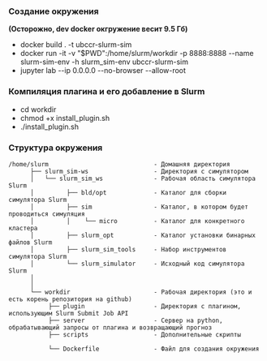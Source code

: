 ### Создание окружения
**(Осторожно, dev docker окгружение весит 9.5 Гб)**
- docker build . -t ubccr-slurm-sim
- docker run -it -v "$PWD":/home/slurm/workdir -p 8888:8888 --name slurm-sim-env -h slurm_sim-env ubccr-slurm-sim
- jupyter lab --ip 0.0.0.0 --no-browser --allow-root

### Компиляция плагина и его добавление в Slurm
- cd workdir
- chmod +x install_plugin.sh
- ./install_plugin.sh

### Структура окружения
```
/home/slurm                             - Домашняя директория
      ├── slurm_sim-ws                  - Директория с симулятором
      │   └── slurm_sim_ws              - Рабочая область симулятора Slurm
      │         ├── bld/opt             - Каталог для сборки симулятора Slurm
      │         ├── sim                 - Каталог, в котором будет проводиться симуляция
      │         │    └── micro          - Каталог для конкретного кластера
      │         ├── slurm_opt           - Каталог установки бинарных файлов Slurm
      │         ├── slurm_sim_tools     - Набор инструментов симулятора Slurm
      │         └── slurm_simulator     - Исходный код симулятора Slurm
      │
      │
      └── workdir                       - Рабочая директория (это и есть корень репозитория на github)
           ├── plugin                   - Директория с плагином, использующим Slurm Submit Job API
           ├── server                   - Сервер на python, обрабатывающий запросы от плагина и возвращающий прогноз
           ├── scripts                  - Дополнительные скрипты
           
           └── Dockerfile               - Файл для создания окружения
           
```